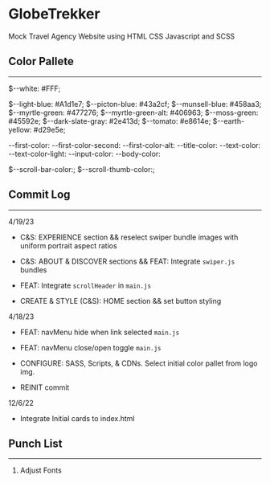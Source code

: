 # **GlobeTrekker**

Mock Travel Agency Website using HTML CSS Javascript and SCSS

## **Color Pallete**

---

$--white: #FFF;

$--light-blue: #A1d1e7;
$--picton-blue: #43a2cf;
$--munsell-blue: #458aa3;
$--myrtle-green: #477276;
$--myrtle-green-alt: #406963;
$--moss-green: #45592e;
$--dark-slate-gray: #2e413d;
$--tomato: #e8614e;
$--earth-yellow: #d29e5e;

--first-color:
--first-color-second:
--first-color-alt:
--title-color:
--text-color:
--text-color-light:
--input-color:
--body-color:

$--scroll-bar-color:;
$--scroll-thumb-color:;

## **Commit Log**

---

4/19/23

- C&S: EXPERIENCE section && reselect swiper bundle images with uniform portrait aspect ratios

- C&S: ABOUT & DISCOVER sections && FEAT: Integrate `swiper.js` bundles

- FEAT: Integrate `scrollHeader` in `main.js`

- CREATE & STYLE (C&S): HOME section && set button styling  

4/18/23

- FEAT: navMenu hide when link selected `main.js`

- FEAT: navMenu close/open toggle `main.js`

- CONFIGURE: SASS, Scripts, & CDNs. Select initial color pallet from logo img.

- REINIT commit

12/6/22

- Integrate Initial cards to index.html

## **Punch List**

---

1. Adjust Fonts
